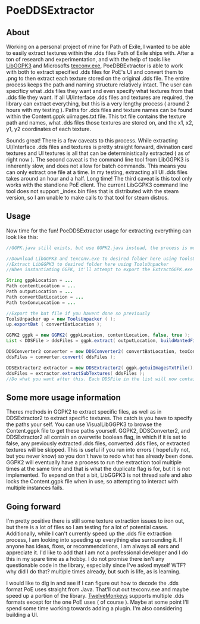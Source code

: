 # PoeDDSExtractor
## About
Working on a personal project of mine for Path of Exile, I wanted to be able to easily extract textures within the .dds files Path of Exile ships with. After a ton of research and experimentation,
and with the help of tools like [LibGGPK3](https://github.com/aianlinb/LibGGPK3/tree/main) and Microsofts [texconv.exe](https://github.com/microsoft/DirectXTex/wiki/texconv), PoeDBBExtractor is able
to work with both to extract specified .dds files for PoE's UI and convert them to .png to then extract each texture stored on the original .dds file. The entire process keeps the path and naming structure relatively intact.
The user can specificy what .dds files they want and even specify what textures from that .dds file they want. If all UI/Interface .dds files and textures are required, the library can extract everything, but this is a very lengthy process
( around 2 hours with my testing ).
Paths for .dds files and texture names can be found within the Content.gppk uiimages.txt file. This txt file contains the texture path and names, what .dds files those textures are stored on, and the x1, x2, y1, y2 coordinates of each texture.

Sounds great! There is a few caveats to this process. While extracting UI/Interface .dds files and textures is pretty straight forward, divination card textures and UI textures is all that can be deterministically extracted ( as of right now ).
The second caveat is the command line tool from LibGGPK3 is inherently slow, and does not allow for batch commands. This means you can only extract one file at a time. In my testing, extracting all UI .dds files takes around an hour and a half. Long time!
The third caveat is this tool only works with the standlone PoE client. The current LibGGPK3 command line tool does not support _index.bin files that is distributed with the steam version, so I am unable to make calls to that tool for steam distros. 
## Usage
Now time for the fun!
PoeDDSExtractor usage for extracting everything can look like this:

```java
//GGPK.java still exists, but use GGPK2.java instead, the process is more streamlined and easier to follow.

//Download LibGGPK3 and texconv.exe to desired folder here using ToolsUnpacker
//Extract LibGGPK3 to desired folder here using ToolsUnpacker
//When instantiating GGPK, it'll attempt to export the ExtractGGPK.exe needed for bank files.

String gppkLocation = ...
Path contentLocation = ...
Path outputLocation = ...
Path convertBatLocation = ...
Path texConvLocation = ...

//Export the bat file if you havent done so previously
ToolsUnpacker up = new ToolsUnpacker ( );
up.exportBat ( convertBatLocation );

GGPK2 ggpk = new GGPK2( ggpkLocation, contentLocation, false, true );
List < DDSFile > ddsFiles = ggpk.extract( outputLocation, buildWantedFiles() );

DDSConverter2 converter = new DDSConverter2( convertBatLocation, texConvLocation, true );
ddsFiles = converter.convert( ddsFiles );

DDSExtractor2 extractor = new DDSExtractor2( ggpk.getuiImagesTxtFile(), true  );
ddsFiles = extractor.extractSubTextures( ddsFiles );
//Do what you want after this. Each DDSFile in the list will now contain the .dds file, converted .png file, list of textures in the .dds file, and a list of extracted textures.
```
## Some more usage information
Theres methods in GGPK2 to extract specific files, as well as in DDSExtractor2 to extract specific textures. The catch is you have to specify the paths your self. You can use VisualLibGGPK3 to browse the Content.ggpk file to get these paths yourself.
GGPK2, DDSConverter2, and DDSExtractor2 all contain an overwrite boolean flag, in which if it is set to false, any previously extracted .dds files, converted .dds files, or extracted textures will be skipped. This is useful if you run into errors ( hopefully not, but you never know)
so you don't have to redo what has already been done. GGPK2 will eventually have a process to run the extraction tool multiple times at the same time and that is what the duplicate flag is for, but it is not implemented. To expand on that a bit, LibGGPK3 is not thread safe and also locks
the Content.ggpk file when in use, so attempting to interact with multiple instances fails. 

## Going forward
I'm pretty positive there is still some texture extraction issues to iron out, but there is a lot of files so I am testing for a lot of potential cases. Additionally, while I can't currently speed up the .dds file extraction process, I am looking into speeding up everything else surrounding it.
If anyone has ideas, fixes, or recommendations, I am always all ears and appreciate it. I'd like to add that I am not a professional developer and I do this in my spare time as a hobby. I do not promise there isn't any questionable code in the library, especially since I've asked myself WTF? why did I do that?
multiple times already, but such is life, as is learning.

I would like to dig in and see if I can figure out how to decode the .dds format PoE uses straight from Java. That'll cut out texconv.exe and maybe speed up a portion of the library. [TwelveMonkeys](https://github.com/haraldk/TwelveMonkeys) supports multiple .dds formats except for the one PoE uses ( of course ). Maybe at some
point I'll spend some time working towards adding a plugin. I'm also considering building a UI.

